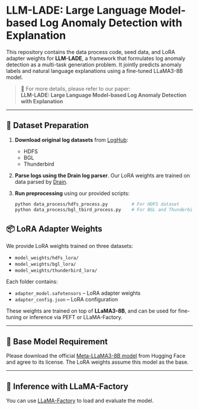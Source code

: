 # LLM-LADE: Large Language Model-based Log Anomaly Detection with Explanation

This repository contains the data process code, seed data, and LoRA adapter weights for **LLM-LADE**, a framework that formulates log anomaly detection as a multi-task generation problem. It jointly predicts anomaly labels and natural language explanations using a fine-tuned LLaMA3-8B model.

> 📄 For more details, please refer to our paper:  
> **LLM-LADE: Large Language Model-based Log Anomaly Detection with Explanation**  


---

## 🔧 Dataset Preparation

1. **Download original log datasets** from [LogHub](https://github.com/logpai/loghub):

   - HDFS
   - BGL
   - Thunderbird

2. **Parse logs using the Drain log parser**. Our LoRA weights are trained on data parsed by [Drain](https://github.com/logpai/logparser).

3. **Run preprocessing** using our provided scripts:

   ```bash
   python data_process/hdfs_process.py         # For HDFS dataset
   python data_process/bgl_tbird_process.py    # For BGL and Thunderbird datasets
   ```

## 📦 LoRA Adapter Weights

We provide LoRA weights trained on three datasets:

- `model_weights/hdfs_lora/`
- `model_weights/bgl_lora/`
- `model_weights/thunderbird_lora/`

Each folder contains:

- `adapter_model.safetensors` – LoRA adapter weights
- `adapter_config.json` – LoRA configuration

These weights are trained on top of **LLaMA3-8B**, and can be used for fine-tuning or inference via PEFT or LLaMA-Factory.

------

## 🧠 Base Model Requirement

Please download the official [Meta-LLaMA3-8B model](https://huggingface.co/meta-llama/Meta-Llama-3-8B/tree/main) from Hugging Face and agree to its license. The LoRA weights assume this model as the base.

------

## 🚀 Inference with LLaMA-Factory

You can use [LLaMA-Factory](https://github.com/hiyouga/LLaMA-Factory) to load and evaluate the model.
